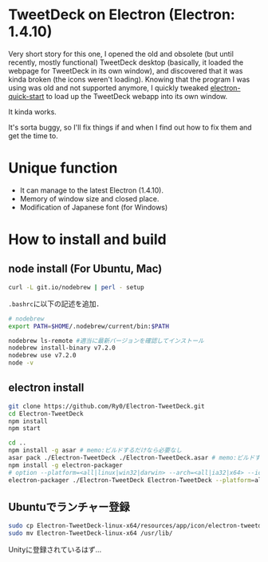 TweetDeck on Electron (Electron: 1.4.10)
=====================

Very short story for this one, I opened the old and obsolete (but until recently, mostly functional) TweetDeck desktop (basically, it loaded the webpage for TweetDeck in its own window), and discovered that it was kinda broken (the icons weren't loading). Knowing that the program I was using was old and not supported anymore, I quickly tweaked [electron-quick-start](https://github.com/atom/electron-quick-start) to load up the TweetDeck webapp into its own window.

It kinda works.

It's sorta buggy, so I'll fix things if and when I find out how to fix them and get the time to.

# Unique function
* It can manage to the latest Electron (1.4.10).
* Memory of window size and closed place.
* Modification of Japanese font (for Windows)

# How to install and build
## node install (For Ubuntu, Mac)
```bash
curl -L git.io/nodebrew | perl - setup
```

`.bashrc`に以下の記述を追加．

```bash
# nodebrew
export PATH=$HOME/.nodebrew/current/bin:$PATH
```

```bash
nodebrew ls-remote #適当に最新バージョンを確認してインストール
nodebrew install-binary v7.2.0
nodebrew use v7.2.0
node -v
```

## electron install

```bash
git clone https://github.com/Ry0/Electron-TweetDeck.git
cd Electron-TweetDeck
npm install
npm start
```

```bash
cd ..
npm install -g asar # memo:ビルドするだけなら必要なし
asar pack ./Electron-TweetDeck ./Electron-TweetDeck.asar # memo:ビルドするだけなら必要なし
npm install -g electron-packager
# option --platform=<all|linux|win32|darwin> --arch=<all|ia32|x64> --icon==<path>
electron-packager ./Electron-TweetDeck Electron-TweetDeck --platform=all --arch=x64 --version=1.4.10
```

## Ubuntuでランチャー登録

```bash
sudo cp Electron-TweetDeck-linux-x64/resources/app/icon/electron-tweetdeck.desktop /usr/share/applications/
sudo mv Electron-TweetDeck-linux-x64 /usr/lib/
```

Unityに登録されているはず...

